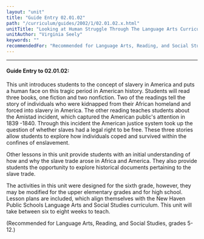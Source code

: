 ```yaml
---
layout: "unit"
title: "Guide Entry 02.01.02"
path: "/curriculum/guides/2002/1/02.01.02.x.html"
unitTitle: "Looking at Human Struggle Through The Language Arts Curriculum: The Faces of Slavery"
unitAuthor: "Virginia Seely"
keywords: ""
recommendedFor: "Recommended for Language Arts, Reading, and Social Studies, grades 5-12."
---
```

<body>
<hr/>
<h4>
Guide Entry to 02.01.02:
</h4>
This unit introduces students to the concept of slavery in America and puts a human face on this tragic period in American history. Students will read three books, one fiction and two nonfiction. Two of the readings tell the story of individuals who were kidnapped from their African homeland and forced into slavery in America. The other reading teaches students about the Amistad incident, which captured the American public's attention in 1839 -1840. Through this incident the American justice system took up the question of whether slaves had a legal right to be free. These three stories allow students to explore how individuals coped and survived within the confines of enslavement.
<p>
Other lessons in this unit provide students with an initial understanding of how and why the slave trade arose in Africa and America. They also provide students the opportunity to explore historical documents pertaining to the slave trade.
</p>
<p>
The activities in this unit were designed for the sixth grade, however, they may be modified for the upper elementary grades and for high school. Lesson plans are included, which align themselves with the New Haven Public Schools Language Arts and Social Studies curriculum. This unit will take between six to eight weeks to teach.
</p>
<p>
(Recommended for Language Arts, Reading, and Social Studies, grades 5-12.)
</p>
</body>